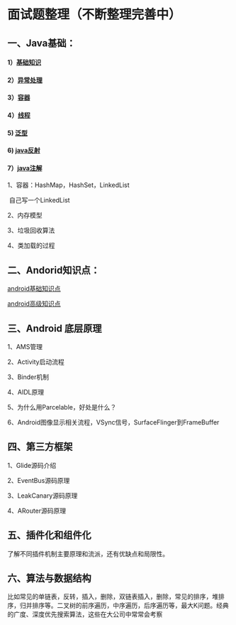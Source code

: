 # 面试题整理（不断整理完善中）

## 一、Java基础：

#### 1）[基础知识](../../Android技术点/java基础/java基础.md)

#### 2）[异常处理](../../Android技术点/java基础/Java异常.md)

#### 3）[容器](../../Android技术点/java基础/容器.md)

#### 4）[线程](../../Android技术点/java基础/线程.md)

#### 5) [泛型](../../Android技术点/java基础/java泛型.md)

#### 6) [java反射](../../Android技术点/java基础/java反射.md)

#### 7）[java注解](../../Android技术点/java基础/java注解.md)

1、容器：HashMap，HashSet，LinkedList

​     自己写一个LinkedList

2、内存模型

3、垃圾回收算法

4、类加载的过程

## 二、Andorid知识点：

[android基础知识点](../../Android技术点/android基础/android基础知识点.md)

[android高级知识点](../../Android技术点/android高级/Android高级知识点.md)

## 三、Android 底层原理

1、AMS管理

2、Activity启动流程

3、Binder机制

4、AIDL原理

5、为什么用Parcelable，好处是什么？

6、Android图像显示相关流程，VSync信号，SurfaceFlinger到FrameBuffer

## 四、第三方框架

1、Glide源码介绍

2、EventBus源码原理

3、LeakCanary源码原理

4、ARouter源码原理

## 五、插件化和组件化

   了解不同插件机制主要原理和流派，还有优缺点和局限性。

## 六、算法与数据结构

比如常见的单链表，反转，插入，删除，双链表插入，删除，常见的排序，堆排序，归并排序等。二叉树的前序遍历，中序遍历，后序遍历等，最大K问题。经典的广度、深度优先搜索算法，这些在大公司中常常会考察

